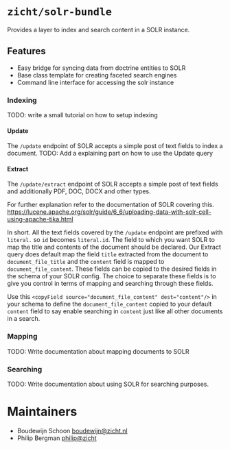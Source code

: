 # `zicht/solr-bundle`

Provides a layer to index and search content in a SOLR instance.

## Features
* Easy bridge for syncing data from doctrine entities to SOLR
* Base class template for creating faceted search engines
* Command line interface for accessing the solr instance

### Indexing
TODO: write a small tutorial on how to setup indexing

#### Update
The `/update` endpoint of SOLR accepts a simple post of text fields to index a document. 
TODO: Add a explaining part on how to use the Update query
#### Extract
The `/update/extract` endpoint of SOLR accepts a simple post of text fields and additionally PDF, DOC, DOCX and other types. 

For further explanation refer to the documentation of SOLR covering this.
https://lucene.apache.org/solr/guide/6_6/uploading-data-with-solr-cell-using-apache-tika.html

In short. All the text fields covered by the `/update` endpoint are prefixed with `literal.` so `id` becomes `literal.id`.
The field to which you want SOLR to map the title and contents of the document should be declared. Our Extract query 
does default map the field `title` extracted from the document to `document_file_title` and the `content` field is 
mapped to `document_file_content`. These fields can be copied to the desired fields in the schema of your SOLR config.
The choice to separate these fields is to give you control in terms of mapping and searching through these fields.

Use this `<copyField source="document_file_content" dest="content"/>` in your schema to define the `document_file_content`
copied to your default `content` field to say enable searching in `content` just like all other documents in a search.

### Mapping
TODO: Write documentation about mapping documents to SOLR

### Searching
TODO: Write documentation about using SOLR for searching purposes.

# Maintainers
* Boudewijn Schoon <boudewijn@zicht.nl>
* Philip Bergman <philip@zicht>
